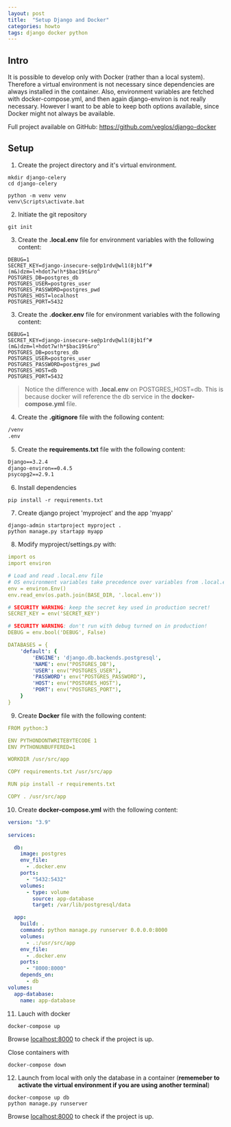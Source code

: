 ```yaml
---
layout: post
title:  "Setup Django and Docker"
categories: howto 
tags: django docker python
---
```

## Intro

It is possible to develop only with Docker (rather than a local system). Therefore a virtual environment is not necessary since dependencies are always installed in the container. Also, environment variables are fetched with docker-compose.yml, and then again django-environ is not really necessary. However I want to be able to keep both options available, since Docker might not always be available.

Full project available on GitHub: https://github.com/veglos/django-docker

## Setup

1. Create the project directory and it's virtual environment.

```shell
mkdir django-celery
cd django-celery

python -m venv venv
venv\Scripts\activate.bat
```

2. Initiate the git repository
```shell
git init
```

3. Create the **.local.env** file for environment variables with the following content:

```shell
DEBUG=1
SECRET_KEY=django-insecure-se@p1rdv@wl1(8jb1f^#(m&)dzm=l+hdot7w!h*$bac19t&ro^
POSTGRES_DB=postgres_db
POSTGRES_USER=postgres_user
POSTGRES_PASSWORD=postgres_pwd
POSTGRES_HOST=localhost
POSTGRES_PORT=5432
```

3. Create the **.docker.env** file for environment variables with the following content:

```shell
DEBUG=1
SECRET_KEY=django-insecure-se@p1rdv@wl1(8jb1f^#(m&)dzm=l+hdot7w!h*$bac19t&ro^
POSTGRES_DB=postgres_db
POSTGRES_USER=postgres_user
POSTGRES_PASSWORD=postgres_pwd
POSTGRES_HOST=db
POSTGRES_PORT=5432
```

>Notice the difference with **.local.env** on POSTGRES_HOST=db. This is because docker will reference the db service in the **docker-compose.yml** file.

4. Create the **.gitignore** file with the following content:

```txt
/venv
.env
```

5. Create the **requirements.txt** file with the following content:

```txt
Django==3.2.4
django-environ==0.4.5
psycopg2==2.9.1
```

6. Install dependencies

```shell
pip install -r requirements.txt
```

7. Create django project 'myproject' and the app 'myapp'
```shell
django-admin startproject myproject .
python manage.py startapp myapp
```

8. Modify myproject/settings.py with:
``` yml
import os
import environ
```

``` yml
# Load and read .local.env file
# OS environment variables take precedence over variables from .local.env
env = environ.Env()
env.read_env(os.path.join(BASE_DIR, '.local.env'))
```

``` yml
# SECURITY WARNING: keep the secret key used in production secret!
SECRET_KEY = env('SECRET_KEY')

# SECURITY WARNING: don't run with debug turned on in production!
DEBUG = env.bool('DEBUG', False)
```

``` yml
DATABASES = {
    'default': {
        'ENGINE': 'django.db.backends.postgresql',
        'NAME': env("POSTGRES_DB"),
        'USER': env("POSTGRES_USER"),
        'PASSWORD': env("POSTGRES_PASSWORD"),
        'HOST': env("POSTGRES_HOST"),
        'PORT': env("POSTGRES_PORT"),
    }
}
```

9. Create **Docker** file with the following content:
``` yml
FROM python:3

ENV PYTHONDONTWRITEBYTECODE 1
ENV PYTHONUNBUFFERED=1

WORKDIR /usr/src/app

COPY requirements.txt /usr/src/app

RUN pip install -r requirements.txt

COPY . /usr/src/app
```

10. Create **docker-compose.yml** with the following content:
``` yml
version: "3.9"
   
services:

  db:
    image: postgres    
    env_file:
      - .docker.env
    ports:
      - "5432:5432"
    volumes:
      - type: volume
        source: app-database
        target: /var/lib/postgresql/data

  app:
    build: .
    command: python manage.py runserver 0.0.0.0:8000
    volumes:
      - .:/usr/src/app
    env_file:
      - .docker.env
    ports:
      - "8000:8000"
    depends_on:
      - db
volumes:
  app-database:
    name: app-database
```
11. Lauch with docker

``` shell
docker-compose up
``` 

Browse [localhost:8000](http://localhost:8000) to check if the project is up.

Close containers with
``` shell
docker-compose down
``` 

12. Launch from local with only the database in a container (**rememeber to activate the virtual environment if you are using another terminal**)

``` shell
docker-compose up db
python manage.py runserver
```

Browse [localhost:8000](http://localhost:8000) to check if the project is up.
